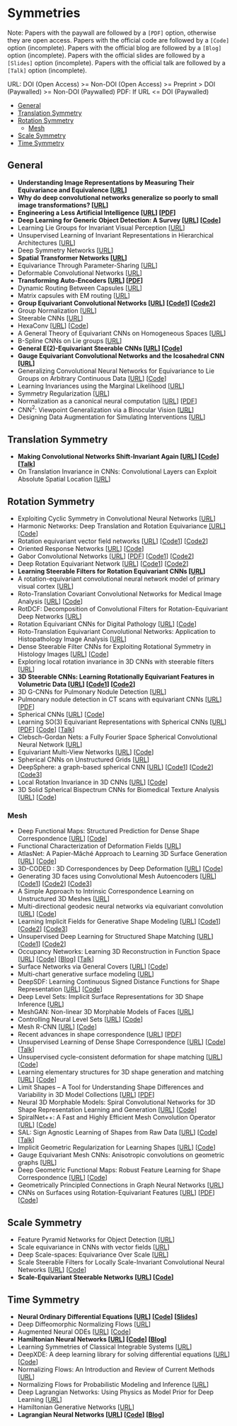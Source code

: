 # Symmetries

Note: Papers with the paywall are followed by a `[PDF]` option, otherwise they are open access. Papers with the official code are followed by a `[Code]` option (incomplete).
Papers with the official blog are followed by a `[Blog]` option (incomplete).
Papers with the official slides are followed by a `[Slides]` option (incomplete).
Papers with the official talk are followed by a `[Talk]` option (incomplete).

URL: DOI (Open Access) >= Non-DOI (Open Access) >= Preprint > DOI (Paywalled) >= Non-DOI (Paywalled)
PDF: If URL <= DOI (Paywalled)

- [General](#general)
- [Translation Symmetry](#translation-symmetry)
- [Rotation Symmetry](#rotation-symmetry)
  - [Mesh](#mesh)
- [Scale Symmetry](#scale-symmetry)
- [Time Symmetry](#time-symmetry)

## General

- **Understanding Image Representations by Measuring Their Equivariance and Equivalence [[URL](https://doi.org/10.1007/s11263-018-1098-y)]**
- **Why do deep convolutional networks generalize so poorly to small image transformations? [[URL](http://jmlr.org/papers/v20/19-519.html)]**
- **Engineering a Less Artificial Intelligence [[URL](https://doi.org/10.1016/j.neuron.2019.08.034)] [[PDF](https://xaqlab.com/wp-content/uploads/2019/09/LessArtificialIntelligence.pdf)]**
- **Deep Learning for Generic Object Detection: A Survey [[URL](https://arxiv.org/abs/1809.02165)] [[Code](https://github.com/hoya012/deep_learning_object_detection)]**
- Learning Lie Groups for Invariant Visual Perception [[URL](https://papers.nips.cc/paper/1584-learning-lie-groups-for-invariant-visual-perception)]
- Unsupervised Learning of Invariant Representations in Hierarchical Architectures [[URL](https://arxiv.org/abs/1311.4158)]
- Deep Symmetry Networks [[URL](https://papers.nips.cc/paper/5424-deep-symmetry-networks)]
- **Spatial Transformer Networks [[URL](https://arxiv.org/abs/1506.02025)]**
- Equivariance Through Parameter-Sharing [[URL](https://arxiv.org/abs/1702.08389)]
- Deformable Convolutional Networks [[URL](https://arxiv.org/abs/1703.06211)]
- **Transforming Auto-Encoders [[URL](https://doi.org/10.1007/978-3-642-21735-7_6)] [[PDF](https://www.cs.toronto.edu/~hinton/absps/transauto6.pdf)]**
- Dynamic Routing Between Capsules [[URL](https://papers.nips.cc/paper/6975-dynamic-routing-between-capsules)]
- Matrix capsules with EM routing [[URL](https://openreview.net/forum?id=HJWLfGWRb)]
- **Group Equivariant Convolutional Networks [[URL](https://arxiv.org/abs/1602.07576)] [[Code1](https://github.com/tscohen/GrouPy)] [[Code2](https://github.com/tscohen/gconv_experiments)]**
- Group Normalization [[URL](https://arxiv.org/abs/1803.08494)]
- Steerable CNNs [[URL](https://openreview.net/forum?id=rJQKYt5ll)]
- HexaConv [[URL](https://openreview.net/forum?id=r1vuQG-CW)] [[Code](https://github.com/ehoogeboom/hexaconv)]
- A General Theory of Equivariant CNNs on Homogeneous Spaces [[URL](https://arxiv.org/abs/1811.02017)]
- B-Spline CNNs on Lie groups [[URL](https://openreview.net/forum?id=H1gBhkBFDH)]
- **General E(2)-Equivariant Steerable CNNs [[URL](https://arxiv.org/abs/1911.08251)] [[Code](https://github.com/QUVA-Lab/e2cnn)]**
- **Gauge Equivariant Convolutional Networks and the Icosahedral CNN [[URL]](https://arxiv.org/abs/1902.04615)**
- Generalizing Convolutional Neural Networks for Equivariance to Lie Groups on Arbitrary Continuous Data [[URL](https://arxiv.org/abs/2002.12880)] [[Code](https://github.com/mfinzi/LieConv)]
- Learning Invariances using the Marginal Likelihood [[URL](https://arxiv.org/abs/1808.05563)]
- Symmetry Regularization [[URL](https://dspace.mit.edu/handle/1721.1/109391)]
- Normalization as a canonical neural computation [[URL](https://doi.org/10.1038/nrn3136)] [[PDF](http://www.ccnss.org/ccn_2012/materials/pdf/carandini/Carandini-Heeger-2011.pdf)]
- CNN$^{2}$: Viewpoint Generalization via a Binocular Vision [[URL](https://papers.nips.cc/paper/8473-cnn2-viewpoint-generalization-via-a-binocular-vision)]
- Designing Data Augmentation for Simulating Interventions [[URL](https://arxiv.org/abs/2005.01856)]

## Translation Symmetry

- **Making Convolutional Networks Shift-Invariant Again [[URL](https://arxiv.org/abs/1904.11486)] [[Code](https://github.com/adobe/antialiased-cnns)] [[Talk](https://www.youtube.com/watch?v=HjewNBZz00w)]**
- On Translation Invariance in CNNs: Convolutional Layers can Exploit Absolute Spatial Location [[URL](https://arxiv.org/abs/2003.07064)]

## Rotation Symmetry

- Exploiting Cyclic Symmetry in Convolutional Neural Networks [[URL](http://proceedings.mlr.press/v48/dieleman16.html)]
- Harmonic Networks: Deep Translation and Rotation Equivariance [[URL]](https://arxiv.org/abs/1612.04642) [[Code](https://github.com/deworrall92/harmonicConvolutions)]
- Rotation equivariant vector field networks [[URL](https://arxiv.org/abs/1612.09346)] [[Code1](https://github.com/dmarcosg/RotEqNet)] [[Code2](https://github.com/COGMAR/RotEqNet)]
- Oriented Response Networks [[URL](https://arxiv.org/abs/1701.01833)] [[Code](https://github.com/ZhouYanzhao/ORN)]
- Gabor Convolutional Networks [[URL](https://doi.org/10.1109/TIP.2018.2835143)] [[PDF](https://arxiv.org/pdf/1705.01450.pdf)] [[Code1](https://github.com/bczhangbczhang/Gabor-Convolutional-Networks)] [[Code2](https://github.com/jxgu1016/Gabor_CNN_PyTorch)]
- Deep Rotation Equivariant Network [[URL](https://arxiv.org/abs/1705.08623)] [[Code1](https://github.com/ZJULearning/DREN)] [[Code2](https://github.com/microljy/DREN_Tensorflow)]
- **Learning Steerable Filters for Rotation Equivariant CNNs [[URL](https://arxiv.org/abs/1711.07289)]**
- A rotation-equivariant convolutional neural network model of primary visual cortex [[URL](https://openreview.net/forum?id=H1fU8iAqKX)]
- Roto-Translation Covariant Convolutional Networks for Medical Image Analysis [[URL](https://arxiv.org/abs/1804.03393)] [[Code](https://github.com/tueimage/SE2CNN)]
- RotDCF: Decomposition of Convolutional Filters for Rotation-Equivariant Deep Networks [[URL](https://openreview.net/forum?id=H1gTEj09FX)]
- Rotation Equivariant CNNs for Digital Pathology [[URL](http://arxiv.org/abs/1806.03962)] [[Code](https://github.com/basveeling/keras-gcnn)]
- Roto-Translation Equivariant Convolutional Networks: Application to Histopathology Image Analysis [[URL](https://arxiv.org/abs/2002.08725)]
- Dense Steerable Filter CNNs for Exploiting Rotational Symmetry in Histology Images [[URL](https://arxiv.org/abs/2004.03037)] [[Code](https://github.com/simongraham/dsf-cnn)]
- Exploring local rotation invariance in 3D CNNs with steerable filters [[URL](https://openreview.net/forum?id=H1gXZLzxeE)]
- **3D Steerable CNNs: Learning Rotationally Equivariant Features in Volumetric Data [[URL](https://arxiv.org/abs/1807.02547)] [[Code1](https://github.com/mariogeiger/se3cnn)] [[Code2](https://github.com/e3nn/e3nn)]**
- 3D G-CNNs for Pulmonary Nodule Detection [[URL](https://openreview.net/forum?id=H1sdHFiif)]
- Pulmonary nodule detection in CT scans with equivariant CNNs [[URL](https://doi.org/10.1016/j.media.2019.03.010)] [[PDF](https://marysia.nl/assets/MIA.pdf)]
- Spherical CNNs [[URL](https://openreview.net/forum?id=Hkbd5xZRb)] [[Code](https://github.com/jonas-koehler/s2cnn)]
- Learning SO(3) Equivariant Representations with Spherical CNNs [[URL](https://doi.org/10.1007/s11263-019-01220-1)] [[PDF](https://arxiv.org/pdf/1711.06721.pdf)] [[Code](https://github.com/daniilidis-group/spherical-cnn)] [[Talk](https://www.youtube.com/watch?v=Y86rzE4UzKs)]
- Clebsch-Gordan Nets: a Fully Fourier Space Spherical Convolutional Neural Network [[URL](https://arxiv.org/abs/1806.09231)]
- Equivariant Multi-View Networks [[URL](https://arxiv.org/abs/1904.00993)] [[Code](https://github.com/daniilidis-group/emvn)]
- Spherical CNNs on Unstructured Grids [[URL](https://openreview.net/forum?id=Bkl-43C9FQ)]
- DeepSphere: a graph-based spherical CNN [[URL](https://openreview.net/forum?id=B1e3OlStPB)] [[Code1](https://github.com/deepsphere/DeepSphere)] [[Code2](https://github.com/deepsphere/code-iclr20)] [[Code3](https://github.com/deepsphere/deepsphere-pytorch)]
- Local Rotation Invariance in 3D CNNs [[URL](https://arxiv.org/abs/2003.08890)] [[Code](https://github.com/v-andrearczyk/lri-cnn)]
- 3D Solid Spherical Bispectrum CNNs for Biomedical Texture Analysis [[URL](https://arxiv.org/abs/2004.13371)] [[Code](https://github.com/voreille/ssbcnn)]

### Mesh

- Deep Functional Maps: Structured Prediction for Dense Shape Correspondence [[URL](https://arxiv.org/abs/1704.08686)] [[Code](https://github.com/orlitany/DeepFunctionalMaps)]
- Functional Characterization of Deformation Fields [[URL](https://doi.org/10.1145/3292480)]
- AtlasNet: A Papier-Mâché Approach to Learning 3D Surface Generation [[URL](https://arxiv.org/abs/1802.05384)] [[Code](https://github.com/ThibaultGROUEIX/AtlasNet)]
- 3D-CODED : 3D Correspondences by Deep Deformation [[URL](https://arxiv.org/abs/1806.05228)] [[Code](https://github.com/ThibaultGROUEIX/3D-CODED)]
- Generating 3D faces using Convolutional Mesh Autoencoders [[URL](https://arxiv.org/abs/1807.10267)] [[Code1](https://github.com/anuragranj/coma)] [[Code2](https://github.com/pixelite1201/pytorch_coma)] [[Code3](https://github.com/sw-gong/coma)]
- A Simple Approach to Intrinsic Correspondence Learning on Unstructured 3D Meshes [[URL](https://arxiv.org/abs/1809.06664)]
- Multi-directional geodesic neural networks via equivariant convolution [[URL](https://doi.org/10.1145/3272127.3275102)] [[Code](https://github.com/adrienPoulenard/MDGCNN)]
- Learning Implicit Fields for Generative Shape Modeling [[URL](https://arxiv.org/abs/1812.02822)] [[Code1](https://github.com/czq142857/implicit-decoder)] [[Code2](https://github.com/czq142857/IM-NET)] [[Code3](https://github.com/czq142857/IM-NET-pytorch)]
- Unsupervised Deep Learning for Structured Shape Matching [[URL](https://arxiv.org/abs/1812.03794)] [[Code1](https://github.com/LIX-shape-analysis/SURFMNet)] [[Code2](https://github.com/Not-IITian/SURFMNet-Object_oriented)]
- Occupancy Networks: Learning 3D Reconstruction in Function Space [[URL](https://arxiv.org/abs/1812.03828)] [[Code](https://github.com/autonomousvision/occupancy_networks)] [[Blog](https://autonomousvision.github.io/occupancy-networks/)] [[Talk](https://www.youtube.com/watch?v=w1Qo3bOiPaE)]
- Surface Networks via General Covers [[URL](https://arxiv.org/abs/1812.10705)] [[Code](https://github.com/nivha/surface_networks_covers)]
- Multi-chart generative surface modeling [[URL](https://doi.org/10.1145/3272127.3275052)]
- DeepSDF: Learning Continuous Signed Distance Functions for Shape Representation [[URL](https://arxiv.org/abs/1901.05103)] [[Code](https://github.com/facebookresearch/DeepSDF)]
- Deep Level Sets: Implicit Surface Representations for 3D Shape Inference [[URL](https://arxiv.org/abs/1901.06802)]
- MeshGAN: Non-linear 3D Morphable Models of Faces [[URL](https://arxiv.org/abs/1903.10384)]
- Controlling Neural Level Sets [[URL](https://arxiv.org/abs/1905.11911)] [[Code](https://github.com/matanatz/ControllingNeuralLevelsets)]
- Mesh R-CNN [[URL](https://arxiv.org/abs/1906.02739)] [[Code](https://github.com/facebookresearch/meshrcnn)]
- Recent advances in shape correspondence [[URL](https://doi.org/10.1007/s00371-019-01760-0)] [[PDF](https://user.ceng.metu.edu.tr/~ys/pubs/corsurvey-tvcj19.pdf)]
- Unsupervised Learning of Dense Shape Correspondence [[URL](http://openaccess.thecvf.com/content_CVPR_2019/html/Halimi_Unsupervised_Learning_of_Dense_Shape_Correspondence_CVPR_2019_paper.html)] [[Code](https://github.com/OshriHalimi/unsupervised_learning_of_dense_shape_correspondence)] [[Talk](https://www.youtube.com/watch?v=OPKRc6uQrNg)]
- Unsupervised cycle-consistent deformation for shape matching [[URL](https://arxiv.org/abs/1907.03165)] [[Code](https://github.com/ThibaultGROUEIX/CycleConsistentDeformation)]
- Learning elementary structures for 3D shape generation and matching [[URL](https://arxiv.org/abs/1908.04725)] [[Code](https://github.com/TheoDEPRELLE/AtlasNetV2)]
- Limit Shapes – A Tool for Understanding Shape Differences and Variability in 3D Model Collections [[URL](https://doi.org/10.1111/cgf.13799)] [[PDF](https://www.lix.polytechnique.fr/~maks/papers/limit_shapes_SGP19.pdf)]
- Neural 3D Morphable Models: Spiral Convolutional Networks for 3D Shape Representation Learning and Generation [[URL](http://openaccess.thecvf.com/content_ICCV_2019/html/Bouritsas_Neural_3D_Morphable_Models_Spiral_Convolutional_Networks_for_3D_Shape_ICCV_2019_paper.html)] [[Code](https://github.com/gbouritsas/Neural3DMM)]
- SpiralNet++: A Fast and Highly Efficient Mesh Convolution Operator [[URL](https://arxiv.org/abs/1911.05856)] [[Code](https://github.com/sw-gong/spiralnet_plus)]
- SAL: Sign Agnostic Learning of Shapes from Raw Data [[URL](https://arxiv.org/abs/1911.10414)] [[Code](https://github.com/matanatz/SAL)] [[Talk](https://www.youtube.com/watch?v=vx3jl72qqO0)]
- Implicit Geometric Regularization for Learning Shapes [[URL](https://arxiv.org/abs/2002.10099)] [[Code](https://github.com/peisuke/ImplicitGeometricRegularization.pytorch)]
- Gauge Equivariant Mesh CNNs: Anisotropic convolutions on geometric graphs [[URL](https://arxiv.org/abs/2003.05425)]
- Deep Geometric Functional Maps: Robust Feature Learning for Shape Correspondence [[URL](https://arxiv.org/abs/2003.14286)] [[Code](https://github.com/LIX-shape-analysis/GeomFmaps)]
- Geometrically Principled Connections in Graph Neural Networks [[URL](https://arxiv.org/abs/2004.02658)]
- CNNs on Surfaces using Rotation-Equivariant Features [[URL](https://doi.org/10.1145/3386569.3392437)] [[PDF](https://rubenwiersma.nl/assets/pdf/CNNs_Surfaces_Rotation_Equivariant_Features.pdf)] [[Code](https://github.com/rubenwiersma/hsn)]

## Scale Symmetry

- Feature Pyramid Networks for Object Detection [[URL](https://arxiv.org/abs/1612.03144)]
- Scale equivariance in CNNs with vector fields [[URL](https://arxiv.org/abs/1807.11783)]
- Deep Scale-spaces: Equivariance Over Scale [[URL](https://papers.nips.cc/paper/8956-deep-scale-spaces-equivariance-over-scale)]
- Scale Steerable Filters for Locally Scale-Invariant Convolutional Neural Networks [[URL](https://arxiv.org/abs/1906.03861)] [[Code](https://github.com/rghosh92/SS-CNN)]
- **Scale-Equivariant Steerable Networks [[URL](https://openreview.net/forum?id=HJgpugrKPS)] [[Code](https://github.com/ISosnovik/sesn)]**

## Time Symmetry

- **Neural Ordinary Differential Equations [[URL](https://arxiv.org/abs/1806.07366)] [[Code](https://github.com/rtqichen/torchdiffeq)] [[Slides](https://www.cs.toronto.edu/~rtqichen/pdfs/neural_ode_slides.pdf)]**
- Deep Diffeomorphic Normalizing Flows [[URL](https://arxiv.org/abs/1810.03256)]
- Augmented Neural ODEs [[URL](https://arxiv.org/abs/1904.01681)] [[Code](https://github.com/EmilienDupont/augmented-neural-odes)]
- **Hamiltonian Neural Networks [[URL](https://arxiv.org/abs/1906.01563)] [[Code](https://github.com/greydanus/hamiltonian-nn)] [[Blog](https://greydanus.github.io/2019/05/15/hamiltonian-nns/)]**
- Learning Symmetries of Classical Integrable Systems [[URL](https://arxiv.org/abs/1906.04645)]
- DeepXDE: A deep learning library for solving differential equations [[URL](https://arxiv.org/abs/1907.04502)] [[Code](https://github.com/lululxvi/deepxde)]
- Normalizing Flows: An Introduction and Review of Current Methods [[URL](https://arxiv.org/abs/1908.09257)]
- Normalizing Flows for Probabilistic Modeling and Inference [[URL](https://arxiv.org/abs/1912.02762)]
- Deep Lagrangian Networks: Using Physics as Model Prior for Deep Learning [[URL](https://openreview.net/forum?id=BklHpjCqKm)]
- Hamiltonian Generative Networks [[URL](https://openreview.net/forum?id=HJenn6VFvB)]
- **Lagrangian Neural Networks [[URL](https://arxiv.org/abs/2003.04630)] [[Code](https://github.com/MilesCranmer/lagrangian_nns)] [[Blog](https://greydanus.github.io/2020/03/10/lagrangian-nns/)]**
